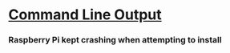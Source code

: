 # [Command Line Output](/Labs/Lab4/lab4_output.txt)
### Raspberry Pi kept crashing when attempting to install
